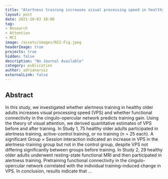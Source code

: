 ```yaml
---
title: "Alertness training increases visual processing speed in healthy older adults"
layout: post
date: 2021-10-03 10:00
tag: 
- Research
- Attention
- MCI
image: /assets/images/NI2-Fig.jpeg
headerImage: true
projects: true
hidden: false
description: "No Journal Available"
category: publication
author: adrianaruiz
externalLink: false
---
```


## Abstract
In this study, we investigated whether alertness training in healthy older adults increases visual processing speed (VPS) and whether functional connectivity in the cingulo-opercular network predicts training gain. Using the theory of visual attention, we derived quantitative estimates of VPS before and after training. In Study 1, 75 healthy older adults participated in alertness training, active-control training, or no training (n = 25 each). A significant Group × Session interaction indicated an increase in VPS in the alertness-training group but not in the control group, despite VPS not differing significantly between groups before training. In Study 2, 29 healthy older adults underwent resting-state functional MRI and then participated in alertness training. Pretraining functional connectivity in the cingulo-opercular network correlated with the individual training-induced change in VPS. In conclusion, results indicate that …
